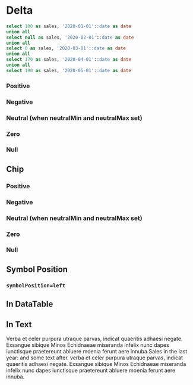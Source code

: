 # Delta

```sql sp
select 100 as sales, '2020-01-01'::date as date
union all
select null as sales, '2020-02-01'::date as date
union all
select 0 as sales, '2020-03-01'::date as date
union all
select 170 as sales, '2020-04-01'::date as date
union all
select 190 as sales, '2020-05-01'::date as date
```

### Positive
<Delta value=36.6 fmt=pct1 text="vs. prior year"/> 

### Negative
<Delta value=-0.366 fmt=pct1/> 

### Neutral (when neutralMin and neutralMax set)
<Delta value=0.366 neutralMax=0.4 fmt=pct1/> 

### Zero
<Delta value=0 fmt=pct1/> 

### Null
<Delta value={null} fmt=pct1/> 


## Chip
### Positive
<Delta value=0.366 fmt=pct1 chip=true/> 

### Negative
<Delta value=-0.366 fmt=pct1 chip=true/> 

### Neutral (when neutralMin and neutralMax set)
<Delta value=0.366 neutralMax=0.4 fmt=pct1 chip=true/> 

### Zero
<Delta value=0 fmt=pct1 chip=true /> 

### Null
<Delta value={null} fmt=pct1 chip=true /> 


## Symbol Position

### `symbolPosition=left`
<Delta value=0.366 fmt=pct1 symbolPosition=left  text="vs. prior year"/>  
<LineBreak lines=2/> 
<Delta value=-0.366 fmt=pct1 chip=true symbolPosition=left  text="vs. prior year"s/> 
<LineBreak lines=2/> 
<Delta value={null} fmt=pct1 chip=true symbolPosition=left  text="vs. prior year"s/> 


## In DataTable

<DataTable data={sp}>
    <Column id=sales contentType=delta/>
</DataTable>

<LineBreak lines=2/>

## In Text
Verba et celer purpura utraque parvas, indicat quaeritis adhaesi negate. Exsangue sibique Minos Echidnaeae miseranda infelix nunc dapes iunctisque praetereunt abluere moenia ferunt aere innuba.Sales in the last year: <Delta data={sp} column=sales fmt=usd/> <Delta data={sp} column=sales fmt=usd chip=true/> and some text after. verba et celer purpura utraque parvas, indicat quaeritis adhaesi negate. Exsangue sibique Minos Echidnaeae <Delta data={sp} column=sales fmt=usd chip=true downIsGood=true/> miseranda infelix nunc dapes iunctisque praetereunt abluere moenia ferunt aere innuba.